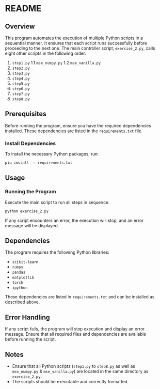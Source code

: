 # README

## Overview
This program automates the execution of multiple Python scripts in a sequential manner. It ensures that each script runs successfully before proceeding to the next one. The main controller script, `exercise_2.py`, calls eight other scripts in the following order:

1. `step1.py`
    1.1 `mse_numpy.py`
    1.2 `mse_vanilla.py`
2. `step2.py`
3. `step3.py`
4. `step4.py`
5. `step5.py`
6. `step6.py`
7. `step7.py`
8. `step8.py`

## Prerequisites
Before running the program, ensure you have the required dependencies installed. These dependencies are listed in the `requirements.txt` file.

### Install Dependencies
To install the necessary Python packages, run:
```bash
pip install -r requirements.txt
```

## Usage
### Running the Program
Execute the main script to run all steps in sequence:
```bash
python exercise_2.py
```

If any script encounters an error, the execution will stop, and an error message will be displayed.

## Dependencies
The program requires the following Python libraries:
- `scikit-learn`
- `numpy`
- `pandas`
- `matplotlib`
- `torch`
- `ipython`

These dependencies are listed in `requirements.txt` and can be installed as described above.

## Error Handling
If any script fails, the program will stop execution and display an error message. Ensure that all required files and dependencies are available before running the script.

## Notes
- Ensure that all Python scripts (`step1.py` to `step8.py` as well as `mse_numpy.py` & `mse_vanilla.py`) are located in the same directory as `exercise_2.py`.
- The scripts should be executable and correctly formatted.


